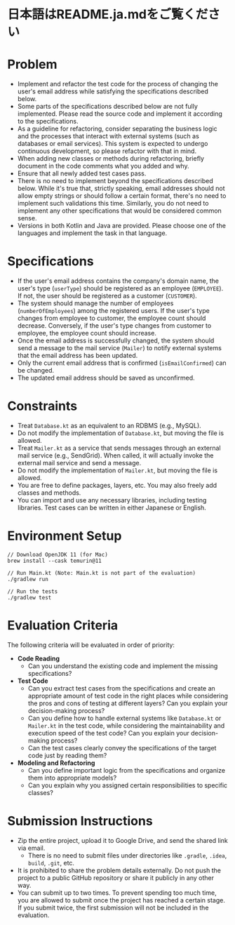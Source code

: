 # 日本語はREADME.ja.mdをご覧ください

# Problem

- Implement and refactor the test code for the process of changing the user's email address while satisfying the specifications described below.
- Some parts of the specifications described below are not fully implemented. Please read the source code and implement it according to the specifications.
- As a guideline for refactoring, consider separating the business logic and the processes that interact with external systems (such as databases or email services). This system is expected to undergo continuous development, so please refactor with that in mind.
- When adding new classes or methods during refactoring, briefly document in the code comments what you added and why.
- Ensure that all newly added test cases pass.
- There is no need to implement beyond the specifications described below. While it's true that, strictly speaking, email addresses should not allow empty strings or should follow a certain format, there's no need to implement such validations this time. Similarly, you do not need to implement any other specifications that would be considered common sense.
- Versions in both Kotlin and Java are provided. Please choose one of the languages and implement the task in that language.

# Specifications

- If the user's email address contains the company's domain name, the user's type (`userType`) should be registered as an employee (`EMPLOYEE`). If not, the user should be registered as a customer (`CUSTOMER`).
- The system should manage the number of employees (`numberOfEmployees`) among the registered users. If the user's type changes from employee to customer, the employee count should decrease. Conversely, if the user's type changes from customer to employee, the employee count should increase.
- Once the email address is successfully changed, the system should send a message to the mail service (`Mailer`) to notify external systems that the email address has been updated.
- Only the current email address that is confirmed (`isEmailConfirmed`) can be changed.
- The updated email address should be saved as unconfirmed.

# Constraints

- Treat `Database.kt` as an equivalent to an RDBMS (e.g., MySQL).
- Do not modify the implementation of `Database.kt`, but moving the file is allowed.
- Treat `Mailer.kt` as a service that sends messages through an external mail service (e.g., SendGrid). When called, it will actually invoke the external mail service and send a message.
- Do not modify the implementation of `Mailer.kt`, but moving the file is allowed.
- You are free to define packages, layers, etc. You may also freely add classes and methods.
- You can import and use any necessary libraries, including testing libraries. Test cases can be written in either Japanese or English.


# Environment Setup

```
// Download OpenJDK 11 (for Mac)
brew install --cask temurin@11

// Run Main.kt (Note: Main.kt is not part of the evaluation)
./gradlew run

// Run the tests
./gradlew test
```

# Evaluation Criteria
The following criteria will be evaluated in order of priority:

- **Code Reading**
  - Can you understand the existing code and implement the missing specifications?
- **Test Code**
  - Can you extract test cases from the specifications and create an appropriate amount of test code in the right places while considering the pros and cons of testing at different layers? Can you explain your decision-making process?
  - Can you define how to handle external systems like `Database.kt` or `Mailer.kt` in the test code, while considering the maintainability and execution speed of the test code? Can you explain your decision-making process?
  - Can the test cases clearly convey the specifications of the target code just by reading them?
- **Modeling and Refactoring**
  - Can you define important logic from the specifications and organize them into appropriate models?
  - Can you explain why you assigned certain responsibilities to specific classes?

# Submission Instructions

- Zip the entire project, upload it to Google Drive, and send the shared link via email.
  - There is no need to submit files under directories like `.gradle`, `.idea`, `build`, `.git`, etc.
- It is prohibited to share the problem details externally. Do not push the project to a public GitHub repository or share it publicly in any other way.
- You can submit up to two times. To prevent spending too much time, you are allowed to submit once the project has reached a certain stage. If you submit twice, the first submission will not be included in the evaluation.

